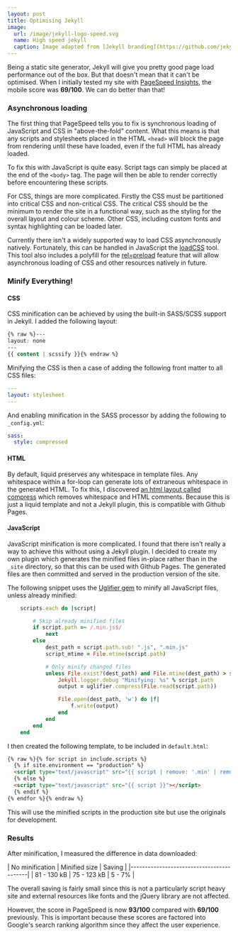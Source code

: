 ```yaml
---
layout: post
title: Optimising Jekyll
image:
  url: /image/jekyll-logo-speed.svg
  name: High speed jekyll
  caption: Image adapted from [Jekyll branding](https://github.com/jekyll/brand#jekylls-logo).
---
```

Being a static site generator, Jekyll will give you pretty good page load performance out of the box. But that doesn't mean that it can't be optimised. When I initially tested my site with [PageSpeed Insights](https://developers.google.com/speed/pagespeed/), the mobile score was **69/100**. We can do better than that!

### Asynchronous loading

The first thing that PageSpeed tells you to fix is synchronous loading of JavaScript and CSS in "above-the-fold" content. What this means is that any scripts and stylesheets placed in the HTML `<head>` will block the page from rendering until these have loaded, even if the full HTML has already loaded.

To fix this with JavaScript is quite easy. Script tags can simply be placed at the end of the `<body>` tag. The page will then be able to render correctly before encountering these scripts.

For CSS, things are more complicated. Firstly the CSS must be partitioned into critical CSS and non-critical CSS. The critical CSS should be the minimum to render the site in a functional way, such as the styling for the overall layout and colour scheme. Other CSS, including custom fonts and syntax highlighting can be loaded later.

Currently there isn't a widely supported way to load CSS asynchronously natively. Fortunately, this can be handled in JavaScript the [loadCSS](https://github.com/filamentgroup/loadCSS#loadcss) tool. This tool also includes a polyfill for the [rel=preload](https://developers.google.com/web/updates/2016/03/link-rel-preload?hl=en) feature that will allow asynchronous loading of CSS and other resources natively in future.

### Minify Everything!

#### CSS

CSS minification can be achieved by using the built-in SASS/SCSS support in Jekyll. I added the following layout:

```css
{% raw %}---
layout: none
---
{{ content | scssify }}{% endraw %}
```

Minifying the CSS is then a case of adding the following front matter to all CSS files:

```yaml
---
layout: stylesheet
---
```

And enabling minification in the SASS processor by adding the following to `_config.yml`:

```yaml
sass:
  style: compressed
```

#### HTML

By default, liquid preserves any whitespace in template files. Any whitespace within a for-loop can generate lots of extraneous whitespace in the generated HTML. To fix this, I discovered
[an html layout called compress](http://jch.penibelst.de/) which removes whitespace and HTML comments. Because this is just a liquid template and not a Jekyll plugin, this is compatible
with Github Pages.

#### JavaScript

JavaScript minification is more complicated. I found that there isn't really a way to achieve this without using a Jekyll plugin. I decided to create my own plugin which generates the minified files in-place rather than in the `_site` directory, so that this can be used with Github Pages. The generated files are then committed and served in the production version of the site.

The following snippet uses the [Uglifier gem](https://rubygems.org/gems/uglifier) to minify all JavaScript files, unless already minified:

```ruby
    scripts.each do |script|

        # Skip already minified files
        if script.path =~ /.min.js$/
            next
        else
            dest_path = script.path.sub! ".js", ".min.js"
            script_mtime = File.mtime(script.path)

            # Only minify changed files
            unless File.exist?(dest_path) and File.mtime(dest_path) > script_mtime
                Jekyll.logger.debug "Minifying: %s" % script.path
                output = uglifier.compress(File.read(script.path))

                File.open(dest_path, 'w') do |f|
                    f.write(output)
                end
            end
        end
    end
```

I then created the following template, to be included in `default.html`:

```html
{% raw %}{% for script in include.scripts %}
  {% if site.environment == "production" %}
  <script type="text/javascript" src="{{ script | remove: '.min' | remove: '.js' | append: '.min.js' }}"></script>
  {% else %}
  <script type="text/javascript" src="{{ script }}"></script>
  {% endif %}
{% endfor %}{% endraw %}
```

This will use the minified scripts in the production site but use the originals for development.

### Results

After minification, I measured the difference in data downloaded:

| No minification | Minified size | Saving |
|------------------------------------------|
| 81 - 130 kB     | 75 - 123 kB   | 5 - 7% |

The overall saving is fairly small since this is not a particularly script heavy site and external resources like fonts and the jQuery library are not affected.

However, the score in PageSpeed is now **93/100** compared with **69/100** previously. This is important because these scores are factored into Google's search ranking algorithm since they affect the user experience.
